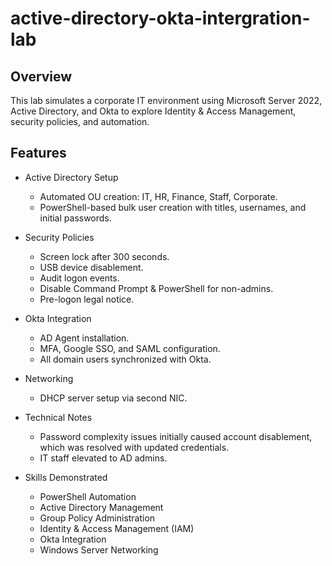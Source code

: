 # active-directory-okta-intergration-lab
## Overview
This lab simulates a corporate IT environment using Microsoft Server 2022, Active Directory, and Okta to explore Identity & Access Management, security policies, and automation.

## Features
* Active Directory Setup

  * Automated OU creation: IT, HR, Finance, Staff, Corporate.
  * PowerShell-based bulk user creation with titles, usernames, and initial passwords.

* Security Policies
  * Screen lock after 300 seconds.
  * USB device disablement.
  * Audit logon events.
  * Disable Command Prompt & PowerShell for non-admins.
  * Pre-logon legal notice.

* Okta Integration
   * AD Agent installation.
   * MFA, Google SSO, and SAML configuration.
   * All domain users synchronized with Okta.

* Networking
   * DHCP server setup via second NIC.

* Technical Notes
   * Password complexity issues initially caused account disablement, which was resolved with updated credentials.
   * IT staff elevated to AD admins.

* Skills Demonstrated
   * PowerShell Automation
   * Active Directory Management
   * Group Policy Administration
   * Identity & Access Management (IAM)
   * Okta Integration
   * Windows Server Networking
